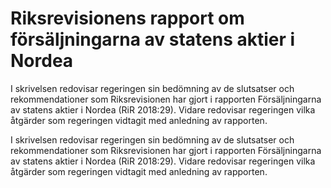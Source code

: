 # Riksrevisionens rapport om försäljningarna av statens aktier i Nordea

I skrivelsen redovisar regeringen sin bedömning av de slutsatser och
rekommendationer som Riksrevisionen har gjort i rapporten Försäljningarna
av statens aktier i Nordea (RiR 2018:29). Vidare redovisar
regeringen vilka åtgärder som regeringen vidtagit med anledning av
rapporten.

I skrivelsen redovisar regeringen sin bedömning av de slutsatser och
rekommendationer som Riksrevisionen har gjort i rapporten Försäljningarna
av statens aktier i Nordea (RiR 2018:29). Vidare redovisar
regeringen vilka åtgärder som regeringen vidtagit med anledning av
rapporten.
